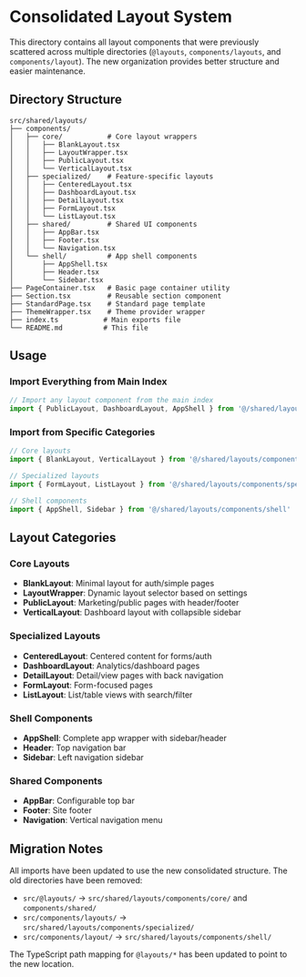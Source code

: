 # Consolidated Layout System

This directory contains all layout components that were previously scattered across multiple directories (`@layouts`, `components/layouts`, and `components/layout`). The new organization provides better structure and easier maintenance.

## Directory Structure

```
src/shared/layouts/
├── components/
│   ├── core/           # Core layout wrappers
│   │   ├── BlankLayout.tsx
│   │   ├── LayoutWrapper.tsx
│   │   ├── PublicLayout.tsx
│   │   └── VerticalLayout.tsx
│   ├── specialized/    # Feature-specific layouts
│   │   ├── CenteredLayout.tsx
│   │   ├── DashboardLayout.tsx
│   │   ├── DetailLayout.tsx
│   │   ├── FormLayout.tsx
│   │   └── ListLayout.tsx
│   ├── shared/         # Shared UI components
│   │   ├── AppBar.tsx
│   │   ├── Footer.tsx
│   │   └── Navigation.tsx
│   └── shell/          # App shell components
│       ├── AppShell.tsx
│       ├── Header.tsx
│       └── Sidebar.tsx
├── PageContainer.tsx   # Basic page container utility
├── Section.tsx         # Reusable section component
├── StandardPage.tsx    # Standard page template
├── ThemeWrapper.tsx    # Theme provider wrapper
├── index.ts           # Main exports file
└── README.md          # This file
```

## Usage

### Import Everything from Main Index

```typescript
// Import any layout component from the main index
import { PublicLayout, DashboardLayout, AppShell } from '@/shared/layouts'
```

### Import from Specific Categories

```typescript
// Core layouts
import { BlankLayout, VerticalLayout } from '@/shared/layouts/components/core'

// Specialized layouts
import { FormLayout, ListLayout } from '@/shared/layouts/components/specialized' 

// Shell components
import { AppShell, Sidebar } from '@/shared/layouts/components/shell'
```

## Layout Categories

### Core Layouts
- **BlankLayout**: Minimal layout for auth/simple pages
- **LayoutWrapper**: Dynamic layout selector based on settings
- **PublicLayout**: Marketing/public pages with header/footer
- **VerticalLayout**: Dashboard layout with collapsible sidebar

### Specialized Layouts
- **CenteredLayout**: Centered content for forms/auth
- **DashboardLayout**: Analytics/dashboard pages
- **DetailLayout**: Detail/view pages with back navigation
- **FormLayout**: Form-focused pages
- **ListLayout**: List/table views with search/filter

### Shell Components
- **AppShell**: Complete app wrapper with sidebar/header
- **Header**: Top navigation bar
- **Sidebar**: Left navigation sidebar

### Shared Components
- **AppBar**: Configurable top bar
- **Footer**: Site footer
- **Navigation**: Vertical navigation menu

## Migration Notes

All imports have been updated to use the new consolidated structure. The old directories have been removed:
- `src/@layouts/` → `src/shared/layouts/components/core/` and `components/shared/`
- `src/components/layouts/` → `src/shared/layouts/components/specialized/`
- `src/components/layout/` → `src/shared/layouts/components/shell/`

The TypeScript path mapping for `@layouts/*` has been updated to point to the new location.